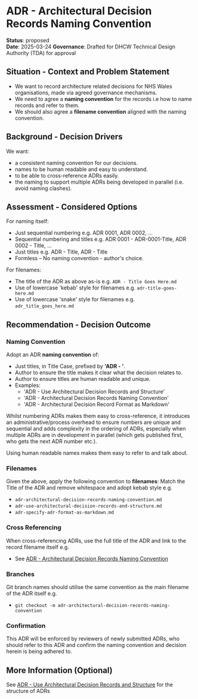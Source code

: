 # ADR - Architectural Decision Records Naming Convention

**Status**: proposed  
**Date**: 2025-03-24 
**Governance**: Drafted for DHCW Technical Design Authority (TDA) for approval

## Situation - Context and Problem Statement

* We want to record architecture related decisions for NHS Wales organisations, made via agreed governance mechanisms. 
* We need to agree a **naming convention** for the records i.e how to name records and refer to them.
* We should also agree a **filename convention** aligned with the naming convention.

## Background - Decision Drivers
We want:
* a consistent naming convention for our decisions.
* names to be human readable and easy to understand.
* to be able to cross-reference ADRs easily.
* the naming to support multiple ADRs being developed in parallel (i.e. avoid naming clashes).

## Assessment - Considered Options

For naming itself:
* Just sequential numbering e.g. ADR 0001, ADR 0002, ...
* Sequential numbering and titles e.g. ADR 0001 - ADR-0001-Title, ADR 0002 - Title, ...
* Just titles e.g. ADR - Title, ADR - Title
* Formless – No naming convention - author's choice.

For filenames:
* The title of the ADR as above as-is e.g. ``ADR - Title Goes Here.md``
* Use of lowercase 'kebab' style for filenames e.g. ``adr-title-goes-here.md``
* Use of lowercase 'snake' style for filenames e.g. ``adr_title_goes_here.md``

## Recommendation - Decision Outcome
### Naming Convention
Adopt an ADR **naming convention** of:
* Just titles, in Title Case, prefixed by **'ADR - '**.
* Author to ensure the title makes it clear what the decision relates to.
* Author to ensure titles are human readable and unique.
* Examples:
    * 'ADR - Use Architectural Decision Records and Structure'
    * 'ADR - Architectural Decision Records Naming Convention'
    * 'ADR - Architectural Decision Record Format as Markdown'

Whilst numbering ADRs makes them easy to cross-reference, it introduces an administrative/process overhead to ensure numbers are unique and sequential and adds complexity in the ordering of ADRs, especially when multiple ADRs are in development in parallel (which gets published first, who gets the next ADR number etc.). 

Using human readable names makes them easy to refer to and talk about.

### Filenames
Given the above, apply the following convention to **filenames**: Match the Title of the ADR and remove whitespace and adopt kebab style e.g. 
* ``adr-architectural-decision-records-naming-convention.md``
* ``adr-use-architectural-decision-records-and-structure.md``
* ``adr-specify-adr-format-as-markdown.md``

### Cross Referencing
When cross-referencing ADRs, use the full title of the ADR and link to the record filename itself e.g.
* See [ADR - Architectural Decision Records Naming Convention](adr-architectural-decision-records-naming-conventions.md)

### Branches
Git branch names should utilise the same convention as the main filename of the ADR itself e.g.
* ``git checkout -m adr-architectural-decision-records-naming-convention``

### Confirmation

This ADR will be enforced by reviewers of newly submitted ADRs, who should refer to this ADR and confirm the naming convention and decision herein is being adhered to.

## More Information (Optional)
See [ADR - Use Architectural Decision Records and Structure](adr-use-architectural-decision-records-and-structure.md) for the structure of ADRs